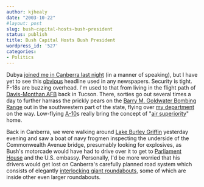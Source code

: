 ```yaml
---
author: kjhealy
date: "2003-10-22"
#layout: post
slug: bush-capital-hosts-bush-president
status: publish
title: Bush Capital Hosts Bush President
wordpress_id: '527'
categories:
- Politics
---
```


Dubya [joined me in Canberra last night](http://www.abc.net.au/news/newsitems/s973244.htm) (in a manner of speaking), but I have yet to see this [obvious](http://www.nla.gov.au/history/content/bushcap1.html) headline used in any newspapers. Security is tight. F-18s are buzzing overhead. I'm used to that from living in the flight path of [Davis-Monthan AFB](http://www.dm.af.mil/default.htm) back in Tucson. There, sorties go out several times a day to further harrass the prickly pears on the [Barry M. Goldwater Bombing Range](http://www.globalsecurity.org/military/facility/goldwater.htm) out in the southwestern part of the state, flying over [my department](http://fp.arizona.edu/soc/) on the way. Low-flying [A-10](http://www.a-10.org/)s really bring the concept of "[air superiority](http://news.bbc.co.uk/2/hi/science/nature/408122.stm)" home.

Back in Canberra, we were walking around [Lake Burley Griffin](http://www.australia.travelmall.com/travelmall/attraction/Canberra%20(ACT)/Lake%20Burley%20Griffin) yesterday evening and saw a boat of navy frogmen inspecting the underside of the Commonwealth Avenue bridge, presumably looking for explosives, as Bush's motorcade would have had to drive over it to get to [Parliament House](http://www.aph.gov.au/) and the U.S. embassy. Personally, I'd be more worried that his drivers would get lost on Canberra's carefully planned road system which consists of elegantly [interlocking giant roundabouts](http://www.geocities.com/humehwy31/aug3.html), some of which are inside other even larger roundabouts.
